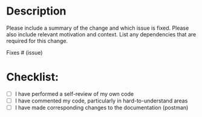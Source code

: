 # Description

Please include a summary of the change and which issue is fixed. Please also include relevant motivation and context. List any dependencies that are required for this change.

Fixes # (issue)

# Checklist:

-   [ ] I have performed a self-review of my own code
-   [ ] I have commented my code, particularly in hard-to-understand areas
-   [ ] I have made corresponding changes to the documentation (postman)
